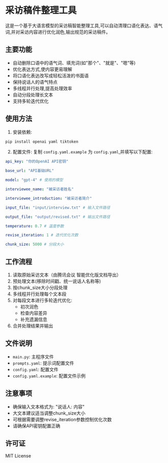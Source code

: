 # 采访稿件整理工具

这是一个基于大语言模型的采访稿智能整理工具,可以自动清理口语化表达、语气词,并对采访内容进行优化润色,输出规范的采访稿件。

## 主要功能

- 自动删除口语中的语气词、填充词(如"那个"、"就是"、"嗯"等)
- 优化表达方式,使内容更易理解
- 将口语化表达改写成轻松活泼的书面语
- 保持说话人的语气特点
- 多线程并行处理,提高处理效率
- 自动分段处理长文本
- 支持多轮迭代优化

## 使用方法

1. 安装依赖:

```bash
pip install openai yaml tiktoken
```

2. 配置文件:
   复制 `config.yaml.example` 为 `config.yaml`,并填写以下配置:

```yaml
api_key: "你的OpenAI API密钥"

base_url: "API基础URL"

model: "gpt-4" # 使用的模型

interviewee_name: "被采访者姓名"

interviewee_introduction: "被采访者简介"

input_file: "input/interview.txt" # 输入文件路径

output_file: "output/revised.txt" # 输出文件路径

temperature: 0.7 # 温度参数

revise_iteration: 1 # 迭代优化次数

chunk_size: 5000 # 分段大小
```



## 工作流程

1. 读取原始采访文本（由腾讯会议 智能优化版文档导出）
2. 预处理文本(移除时间戳、统一说话人名称等)
3. 按chunk_size大小分段处理
4. 多线程并行处理每个文本段
5. 对每段文本进行多轮迭代优化:
   - 初次润色
   - 检查内容差异
   - 补充遗漏信息
6. 合并处理结果并输出

## 文件说明

- `main.py`: 主程序文件
- `prompts.yaml`: 提示词配置文件
- `config.yaml`: 配置文件
- `config.yaml.example`: 配置文件示例

## 注意事项

- 确保输入文本格式为: "说话人: 内容"
- 大文本建议适当调整chunk_size大小
- 可根据需要调整revise_iteration参数控制优化次数
- 请确保API密钥配置正确

## 许可证

MIT License